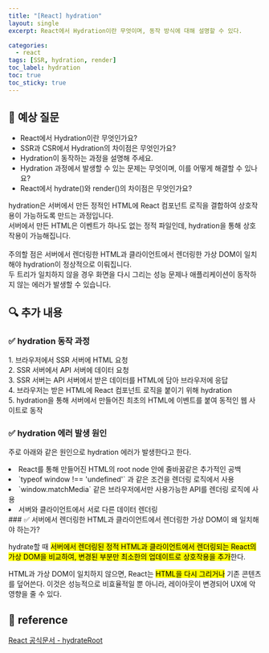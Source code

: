 ```yaml
---
title: "[React] hydration"
layout: single
excerpt: React에서 Hydration이란 무엇이며, 동작 방식에 대해 설명할 수 있다.

categories:
  - react
tags: [SSR, hydration, render]
toc_label: hydration
toc: true
toc_sticky: true
---
```


## 💭 예상 질문

- React에서 Hydration이란 무엇인가요?
- SSR과 CSR에서 Hydration의 차이점은 무엇인가요?
- Hydration이 동작하는 과정을 설명해 주세요.
- Hydration 과정에서 발생할 수 있는 문제는 무엇이며, 이를 어떻게 해결할 수 있나요?
- React에서 <span class="high">hydrate()</span>와 <span class="high">render()</span>의 차이점은 무엇인가요?

<div class="red-box">
    <div>hydration은 서버에서 만든 정적인 HTML에 React 컴포넌트 로직을 결합하여 상호작용이 가능하도록 만드는 과정입니다.</div>
    <div>서버에서 만든 HTML은 이벤트가 하나도 없는 정적 파일인데, <span class="high">hydration을 통해 상호작용이 가능</span>해집니다.</div>
    <br />
    <div>주의할 점은 <span class="high">서버에서 렌더링한 HTML과 클라이언트에서 렌더링한 가상 DOM이 일치</span>해야 hydration이 정상적으로 이뤄집니다.</div>
    <div>두 트리가 일치하지 않을 경우 화면을 다시 그리는 성능 문제나 애플리케이션이 동작하지 않는 에러가 발생할 수 있습니다.</div>
</div>

## 🔍 추가 내용

### ✅ hydration 동작 과정

<div class="blue-box">
  <div>1. 브라우저에서 SSR 서버에 HTML 요청</div>
  <div>2. SSR 서버에서 API 서버에 데이터 요청</div>
  <div>3. SSR 서버는 API 서버에서 받은 데이터를 HTML에 담아 브라우저에 응답</div>
  <div>4. 브라우저는 받은 HTML에 React 컴포넌트 로직을 붙이기 위해 hydration</div>
  <div>5. hydration을 통해 서버에서 만들어진 최초의 HTML에 이벤트를 붙여 동적인 웹 사이트로 동작</div>
</div>

### ✅ hydration 에러 발생 원인

주로 아래와 같은 원인으로 hydration 에러가 발생한다고 한다.

<div class="blue-box">
  <li>React를 통해 만들어진 HTML의 root node 안에 줄바꿈같은 추가적인 공백</li>
  <li>`typeof window !== 'undefined'` 과 같은 조건을 렌더링 로직에서 사용</li>
  <li>`window.matchMedia` 같은 브라우저에서만 사용가능한 API를 렌더링 로직에 사용</li>
  <li>서버와 클라이언트에서 서로 다른 데이터 렌더링</li>
</div>
### ✅ 서버에서 렌더링한 HTML과 클라이언트에서 렌더링한 가상 DOM이 왜 일치해야 하는가?

hydrate할 때 <mark class="mark">서버에서 렌더링된 정적 HTML과 클라이언트에서 렌더링되는 React의 가상 DOM을 비교하여, 변경된 부분만 최소한의 업데이트로 상호작용을 추가</mark>한다.

HTML과 가상 DOM이 일치하지 않으면, React는 <mark class="mark">HTML을 다시 그리거나</mark> 기존 콘텐츠를 덮어쓴다. 이것은 성능적으로 비효율적일 뿐 아니라, 레이아웃이 변경되어 UX에 악영향을 줄 수 있다.

## 📘 reference

[React 공식문서 - hydrateRoot](https://ko.react.dev/reference/react-dom/client/hydrateRoot)
